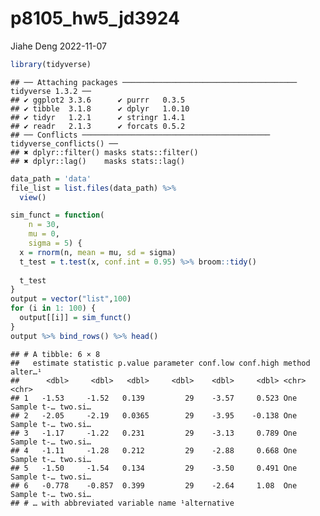 p8105_hw5_jd3924
================
Jiahe Deng
2022-11-07

``` r
library(tidyverse)
```

    ## ── Attaching packages ─────────────────────────────────────── tidyverse 1.3.2 ──
    ## ✔ ggplot2 3.3.6      ✔ purrr   0.3.5 
    ## ✔ tibble  3.1.8      ✔ dplyr   1.0.10
    ## ✔ tidyr   1.2.1      ✔ stringr 1.4.1 
    ## ✔ readr   2.1.3      ✔ forcats 0.5.2 
    ## ── Conflicts ────────────────────────────────────────── tidyverse_conflicts() ──
    ## ✖ dplyr::filter() masks stats::filter()
    ## ✖ dplyr::lag()    masks stats::lag()

``` r
data_path = 'data'
file_list = list.files(data_path) %>%
  view()
```

``` r
sim_funct = function(
    n = 30, 
    mu = 0,
    sigma = 5) {
  x = rnorm(n, mean = mu, sd = sigma)
  t_test = t.test(x, conf.int = 0.95) %>% broom::tidy()
  
  t_test
}
output = vector("list",100)
for (i in 1: 100) {
  output[[i]] = sim_funct()
}
output %>% bind_rows() %>% head()
```

    ## # A tibble: 6 × 8
    ##   estimate statistic p.value parameter conf.low conf.high method         alter…¹
    ##      <dbl>     <dbl>   <dbl>     <dbl>    <dbl>     <dbl> <chr>          <chr>  
    ## 1   -1.53     -1.52   0.139         29    -3.57     0.523 One Sample t-… two.si…
    ## 2   -2.05     -2.19   0.0365        29    -3.95    -0.138 One Sample t-… two.si…
    ## 3   -1.17     -1.22   0.231         29    -3.13     0.789 One Sample t-… two.si…
    ## 4   -1.11     -1.28   0.212         29    -2.88     0.668 One Sample t-… two.si…
    ## 5   -1.50     -1.54   0.134         29    -3.50     0.491 One Sample t-… two.si…
    ## 6   -0.778    -0.857  0.399         29    -2.64     1.08  One Sample t-… two.si…
    ## # … with abbreviated variable name ¹​alternative

